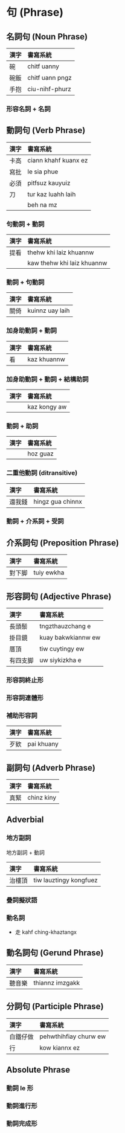 # 句 (Phrase)

## 名詞句 (Noun Phrase)

| 漢字 | 書寫系統 |
| :--- | :--- |
| 碗 | chitf uanny |
| 碗飯 | chitf uann pngz |
| 手抱 | ciu-nihf-phurz |

### 形容名詞 + 名詞

## 動詞句 (Verb Phrase)

| 漢字 | 書寫系統 |
| :--- | :--- |
| 卡高 | ciann khahf kuanx ez |
| 寫批 | le sia phue |
| 必須 | pitfsuz kauyuiz |
| 刀 | tur kaz luahh laih |
|| beh na mz |

### 句動詞 + 動詞

| 漢字 | 書寫系統 |
| :--- | :--- |
| 提看 | thehw khi laiz khuannw |
|| kaw thehw khi laiz khuannw |

### 動詞 + 句動詞

| 漢字 | 書寫系統 |
| :--- | :--- |
| 關倚 | kuinnz uay laih |

### 加身助動詞 + 動詞

| 漢字 | 書寫系統 |
| :--- | :--- |
| 看 | kaz khuannw |

### 加身助動詞 + 動詞 + 結構助詞

| 漢字 | 書寫系統 |
| :--- | :--- |
|| kaz kongy aw |

### 動詞 + 助詞

| 漢字 | 書寫系統 |
| :--- | :--- |
|| hoz guaz |

### 二重他動詞 (ditransitive)

| 漢字 | 書寫系統 |
| :--- | :--- |
| 還我錢 | hingz gua chinnx |

### 動詞 + 介系詞 + 受詞

## 介系詞句 (Preposition Phrase)

| 漢字 | 書寫系統 |
| :--- | :--- |
| 對下脚 | tuiy ewkha |

## 形容詞句 (Adjective Phrase)

| 漢字 | 書寫系統 |
| :--- | :--- |
| 長頭鬃 | tngzthauzchang e |
| 掛目鏡 | kuay bakwkiannw ew |
| 厝頂 | tiw cuytingy ew |
| 有四支脚 | uw siykizkha e |

### 形容詞終止形

### 形容詞連體形

### 補助形容詞

| 漢字 | 書寫系統 |
| :--- | :--- |
| 歹欵 | pai khuany |

## 副詞句 (Adverb Phrase)

| 漢字 | 書寫系統 |
| :--- | :--- |
| 真緊 | chinz kiny |

## Adverbial

### 地方副詞

地方副詞 + 動詞

| 漢字 | 書寫系統 |
| :--- | :--- |
| 治樓頂 | tiw lauztingy kongfuez |

### 疊詞擬狀語

### 動名詞

* 走 kahf ching-khaztangx

## 動名詞句 (Gerund Phrase)

| 漢字 | 書寫系統 |
| :--- | :--- |
| 聽音樂 | thiannz imzgakk |

## 分詞句 (Participle Phrase)

| 漢字 | 書寫系統 |
| :--- | :--- |
| 白鐵仔做 | pehwthihfiay churw ew |
| 行 | kow kiannx ez |

## Absolute Phrase

### 動詞 le 形

### 動詞進行形

### 動詞完成形
